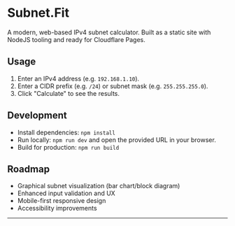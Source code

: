 # Subnet.Fit

A modern, web-based IPv4 subnet calculator. Built as a static site with NodeJS tooling and ready for Cloudflare Pages.

## Usage

1. Enter an IPv4 address (e.g. `192.168.1.10`).
2. Enter a CIDR prefix (e.g. `/24`) or subnet mask (e.g. `255.255.255.0`).
3. Click "Calculate" to see the results.

## Development

- Install dependencies: `npm install`
- Run locally: `npm run dev` and open the provided URL in your browser.
- Build for production: `npm run build`

## Roadmap
- Graphical subnet visualization (bar chart/block diagram)
- Enhanced input validation and UX
- Mobile-first responsive design
- Accessibility improvements

---